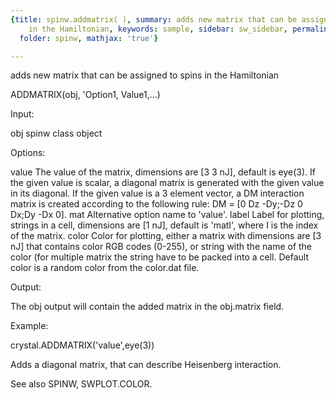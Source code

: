 ```yaml
---
{title: spinw.addmatrix( ), summary: adds new matrix that can be assigned to spins
    in the Hamiltonian, keywords: sample, sidebar: sw_sidebar, permalink: spinw_addmatrix.html,
  folder: spinw, mathjax: 'true'}

---
```

adds new matrix that can be assigned to spins in the Hamiltonian
 
ADDMATRIX(obj, 'Option1, Value1,...)
 
Input:
 
obj       spinw class object
 
Options:
 
value     The value of the matrix, dimensions are  [3 3 nJ], default is
          eye(3). If the given value is scalar, a diagonal matrix is
          generated with the given value in its diagonal. If the given
          value is a 3 element vector, a DM interaction matrix is created
          according to the following rule:
          DM = [0 Dz -Dy;-Dz 0 Dx;Dy -Dx 0].
mat       Alternative option name to 'value'.
label     Label for plotting, strings in a cell, dimensions are [1 nJ],
          default is 'matI', where I is the index of the matrix.
color     Color for plotting, either a matrix with dimensions are  [3 nJ]
          that contains color RGB codes (0-255), or string with the name
          of the color (for multiple matrix the string have to be packed
          into a cell. Default color is a random color from the color.dat
          file.
 
Output:
 
The obj output will contain the added matrix in the obj.matrix field.
 
Example:
 
crystal.ADDMATRIX('value',eye(3))
 
Adds a diagonal matrix, that can describe Heisenberg interaction.
 
See also SPINW, SWPLOT.COLOR.
 
